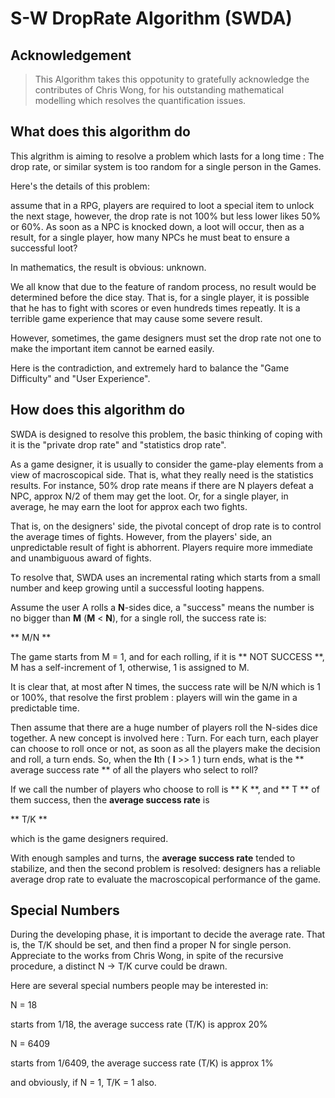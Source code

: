 # S-W DropRate Algorithm (SWDA)
## Acknowledgement

> This Algorithm takes this oppotunity to gratefully acknowledge the contributes of Chris Wong, for his outstanding mathematical modelling which resolves the quantification issues.

## What does this algorithm do

This algrithm is aiming to resolve a problem which lasts for a long time : The drop rate, or similar system is too random for a single person in the Games.

Here's the details of this problem:

assume that in a RPG, players are required to loot a special item to unlock the next stage, however, the drop rate is not 100% but less lower likes 50% or 60%. As soon as a NPC is knocked down, a loot will occur, then as a result, for a single player, how many NPCs he must beat to ensure a successful loot?

In mathematics, the result is obvious: unknown.

We all know that due to the feature of random process, no result would be determined before the dice stay. That is, for a single player, it is possible that he has to fight with scores or even hundreds times repeatly. It is a terrible game experience that may cause some severe result.

However, sometimes, the game designers must set the drop rate not one to make the important item cannot be earned easily.

Here is the contradiction, and extremely hard to balance the "Game Difficulty" and "User Experience".

## How does this algorithm do

SWDA is designed to resolve this problem, the basic thinking of coping with it is the "private drop rate" and "statistics drop rate".

As a game designer, it is usually to consider the game-play elements from a view of macroscopical side. That is, what they really need is the statistics results. For instance, 50% drop rate means if there are N players defeat a NPC, approx N/2 of them may get the loot. Or, for a single player, in average, he may earn the loot for approx each two fights.

That is, on the designers' side, the pivotal concept of drop rate is to control the average times of fights. However, from the players' side, an unpredictable result of fight is abhorrent. Players require more immediate and unambiguous award of fights.

To resolve that, SWDA uses an incremental rating which starts from a small number and keep growing until a successful looting happens.

Assume the user A rolls a **N**-sides dice, a "success" means the number is no bigger than **M** (**M** < **N**), for a single roll, the success rate is:

 ** M/N **
 
The game starts from M = 1, and for each rolling, if it is ** NOT SUCCESS **, M has a self-increment of 1, otherwise, 1 is assigned to M.

It is clear that, at most after N times, the success rate will be N/N which is 1 or 100%, that resolve the first problem : players will win the game in a predictable time.

Then assume that there are a huge number of players roll the N-sides dice together. A new concept is involved here : Turn. For each turn, each player can choose to roll once or not, as soon as all the players make the decision and roll, a turn ends. So, when the **I**th ( **I** >> 1 ) turn ends, what is the ** average success rate ** of all the players who select to roll?

If we call the number of players who choose to roll is ** K **, and ** T ** of them success, then the **average success rate** is 

 ** T/K **

 which is the game designers required.

 With enough samples and turns, the **average success rate** tended to stabilize, and then the second problem is resolved: designers has a reliable average drop rate to evaluate the macroscopical performance of the game.

 
## Special Numbers

During the developing phase, it is important to decide the average rate. That is, the T/K should be set, and then find a proper N for single person. Appreciate to the works from Chris Wong, in spite of the recursive procedure, a distinct N -> T/K curve could be drawn.

Here are several special numbers people may be interested in:

N = 18

starts from 1/18, the average success rate (T/K) is approx 20%

N = 6409

starts from 1/6409, the average success rate (T/K) is approx 1%

and obviously, if N = 1, T/K = 1 also.

